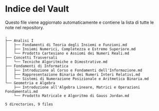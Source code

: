 # Indice del Vault

Questo file viene aggiornato automaticamente e contiene la lista di tutte le note nel repository.

```
.
├── Analisi I
│   ├── Fondamenti di Teoria degli Insiemi e Funzioni.md
│   ├── Insiemi Numerici, Completezza e Estremo Superiore.md
│   └── Prodotto Cartesiano e Assiomi dei Numeri Reali.md
├── Concetti Trasversali
│   └── Tecniche Algoritmiche e Dimostrative.md
├── Fondamenti di Informatica
│   ├── Introduzione al Corso e Fondamenti dell'Informazione.md
│   ├── Rappresentazione Binaria dei Numeri Interi Relativi.md
│   └── Sistemi di Numerazione Posizionale e Aritmetica Binaria.md
└── Geometria e Algebra
    ├── Introduzione all'Algebra Lineare, Matrici e Operazioni Fondamentali.md
    └── Prodotto Matricale e Algoritmo di Gauss Jordan.md

5 directories, 9 files
```
